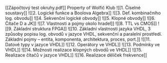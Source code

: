 [[Zápočtový test okruhy.pdf]]
Property of Wolfič Klub
![[1. Číselné soustavy]]
![[2. Logické funkce a Boolova Algebra]]
![[3. Def. kombinačního log. obvodu]]
![[4. Sekvenční logické obvody]]
![[5. Klopné obvody]]
![[6. Čítače D a JK]]
![[7. Vlastnosti a pojmy okolo hradel]]
![[8. TTL vs CMOS]]
![[9. Základní struktura FPGA]]
![[10. Základní vlastnosti jazyka VHDL, 3 způsoby popisu log. obvodů v jazyce VHDL, sekvenční a paralelní prostředí. Základní pojmy – entita, komponenta, architektura, proces, port.]]
![[11. Datové typy v jazyce VHDL]]
![[12. Operátory ve VHDL]]
![[13. Podmínky ve VHDL]]
![[14. Možnosti realizace klopných obvodů ve VHDL]]
![[15. Realizace čítačů v jazyce VHDL]]
![[16. Realizace děliček frekvence]]
